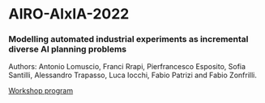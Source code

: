 # AIRO-AIxIA-2022

### Modelling automated industrial experiments as incremental diverse AI planning problems
Authors: Antonio Lomuscio, Franci Rrapi, Pierfrancesco Esposito, Sofia Santilli, Alessandro Trapasso, Luca Iocchi, Fabio Patrizi and Fabio Zonfrilli.

[Workshop program](https://www.airo-aixia.it/workshops/airo2022/program) 
